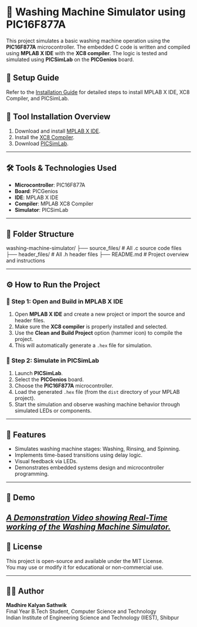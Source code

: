 # 🧼 Washing Machine Simulator using PIC16F877A

This project simulates a basic washing machine operation using the **PIC16F877A** microcontroller. The embedded C code is written and compiled using **MPLAB X IDE** with the **XC8 compiler**. The logic is tested and simulated using **PICSimLab** on the **PICGenios** board.

## 🧾 Setup Guide

Refer to the [Installation Guide](./Installation_Guide.pdf) for detailed steps to install MPLAB X IDE, XC8 Compiler, and PICSimLab.

## 🔧 Tool Installation Overview

1. Download and install [MPLAB X IDE](https://www.microchip.com/en-us/tools-resources/develop/mplab-x-ide).
2. Install the [XC8 Compiler](https://www.microchip.com/en-us/tools-resources/develop/mplab-xc-compilers).
3. Download [PICSimLab](https://sourceforge.net/projects/picsimlab/).

---

## 🛠️ Tools & Technologies Used

- **Microcontroller**: PIC16F877A  
- **Board**: PICGenios  
- **IDE**: MPLAB X IDE  
- **Compiler**: MPLAB XC8 Compiler  
- **Simulator**: PICSimLab

---

## 📂 Folder Structure

washing-machine-simulator/
├── source_files/ # All .c source code files
├── header_files/ # All .h header files
├── README.md # Project overview and instructions


---

## ⚙️ How to Run the Project

### 🧱 Step 1: Open and Build in MPLAB X IDE

1. Open **MPLAB X IDE** and create a new project or import the source and header files.
2. Make sure the **XC8 compiler** is properly installed and selected.
3. Use the **Clean and Build Project** option (hammer icon) to compile the project.
4. This will automatically generate a `.hex` file for simulation.

### 🧪 Step 2: Simulate in PICSimLab

1. Launch **PICSimLab**.
2. Select the **PICGenios** board.
3. Choose the **PIC16F877A** microcontroller.
4. Load the generated `.hex` file (from the `dist` directory of your MPLAB project).
5. Start the simulation and observe washing machine behavior through simulated LEDs or components.

---

## 🎯 Features

- Simulates washing machine stages: Washing, Rinsing, and Spinning.
- Implements time-based transitions using delay logic.
- Visual feedback via LEDs.
- Demonstrates embedded systems design and microcontroller programming.

---

## 📸 Demo

[*A Demonstration Video showing Real-Time working of the Washing Machine Simulator.*
](https://www.youtube.com/watch?v=2VM3PGXmLe8)
---

## 📑 License

This project is open-source and available under the MIT License.  
You may use or modify it for educational or non-commercial use.

---

## 🙋‍♂️ Author

**Madhire Kalyan Sathwik**  
Final Year B.Tech Student, Computer Science and Technology  
Indian Institute of Engineering Science and Technology (IIEST), Shibpur
